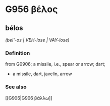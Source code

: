 # G956 βέλος

## bélos

_(bel'-os | VEH-lose | VAY-lose)_

### Definition

from G0906; a missile, i.e., spear or arrow; dart; 

- a missile, dart, javelin, arrow

### See also

[[G906|G906 βάλλω]]
